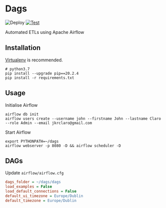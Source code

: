 # Dags
![Deploy](https://github.com/johnclaro/etl/actions/workflows/deploy.yml/badge.svg)
[![Test](https://github.com/johnclaro/dags/actions/workflows/test.yml/badge.svg)](https://github.com/johnclaro/dags/actions/workflows/test.yml)

Automated ETLs using Apache Airflow

## Installation

[Virtualenv](https://virtualenv.pypa.io/en/latest/) is recommended.

```console
# python3.7
pip install --upgrade pip==20.2.4
pip install -r requirements.txt
```

## Usage

Initialise Airflow
```console
airflow db init
airflow users create --username john --firstname John --lastname Claro --role Admin --email jkrclaro@gmail.com
```

Start Airflow
```console
export PYTHONPATH=~/dags
airflow webserver -p 8080 -D && airflow scheduler -D
```

## DAGs

Update `airflow/airflow.cfg`
```ini
dags_folder = ~/dags/dags
load_examples = False
load_default_connections = False
default_ui_timezone = Europe/Dublin
default_timezone = Europe/Dublin
```